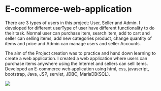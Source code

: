 # E-commerce-web-application

There are 3 types of users in this project: User, Seller and Admin. I developed for different userType of user have different functionality to do their task. Normal user can purchase item, search item, add to cart and seller can selling items, add new categories product, change quantity of items and price and Admin can manage users and seller Accounts.

The aim of the Project creation was to practice and hand down learning to create a web application. I created a web application where users can purchase items anywhere using the Internet and sellers can sell items. Developed an E-commerce web application using html, css, javascript, bootstrap, Java, JSP, servlet, JDBC, MariaDB(SQL). 


<img src="temp/img3.png"></img>
